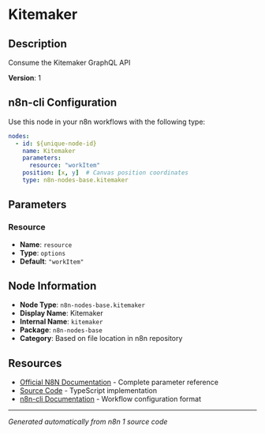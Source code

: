 # Kitemaker

## Description

Consume the Kitemaker GraphQL API

**Version**: 1

## n8n-cli Configuration

Use this node in your n8n workflows with the following type:

```yaml
nodes:
  - id: ${unique-node-id}
    name: Kitemaker
    parameters:
      resource: "workItem"
    position: [x, y]  # Canvas position coordinates
    type: n8n-nodes-base.kitemaker
```

## Parameters

### Resource

- **Name**: `resource`
- **Type**: `options`
- **Default**: `"workItem"`


## Node Information

- **Node Type**: `n8n-nodes-base.kitemaker`
- **Display Name**: Kitemaker
- **Internal Name**: `kitemaker`
- **Package**: `n8n-nodes-base`
- **Category**: Based on file location in n8n repository

## Resources

- [Official N8N Documentation](https://docs.n8n.io/integrations/builtin/app-nodes/n8n-nodes-base.kitemaker/) - Complete parameter reference
- [Source Code](https://github.com/n8n-io/n8n/blob/master/packages/nodes-base/nodes/Kitemaker/Kitemaker.node.ts) - TypeScript implementation
- [n8n-cli Documentation](https://github.com/edenreich/n8n-cli) - Workflow configuration format

---
*Generated automatically from n8n 1 source code*
